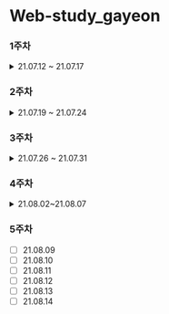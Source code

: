 # Web-study_gayeon

### 1주차
<details>
  <summary>21.07.12 ~ 21.07.17</summary>
  <div markdown=1>
    
> * [x] 21.07.12(월) 1~6 html 기본
> * [x] 21.07.13(화) 7~11 html 줄바꿈, 단락, 이미지 태그 및 속성
> * [x] 21.07.14(수) 12~15 html 부모 자식 태그, 링크, 페이지끼리 링크하고 웹 사이트 만들기
> * [ ] 21.07.15
> * [x] 21.07.16(금) 16~19 인터넷, 서버 개념, Bitnami 를 이용한 Apache 설치
> * [x] 21.07.17(토) 20~22, 앞으로 자신이 배워나가야하는 방향성
  </div>
  </details>

### 2주차
<details>
  <summary>21.07.19 ~ 21.07.24</summary>
  <div markdown=1>
    
> * [x] 21.07.19(월) 웹 부록. 동영상 삽입, 댓글 기능, 채팅 기능, 웹사이트 방문자 분석
> * [ ] 21.07.20
> * [x] 21.07.21(수) 웹2 CSS 1~5 CSS가 나온 배경, style tag, html sytle property
> * [ ] 21.07.22
> * [ ] 21.07.23
> * [x] 21.07.24(토) 웹2 CSS 6 property
  </div>
  </details>

### 3주차
<details>
  <summary>21.07.26 ~ 21.07.31</summary>
  <div markdown=1>
    
> * [x] 21.07.26(월) 웹2 CSS 7,8 selector, box model
> * [x] 21.07.27(화) 웹2 CSS 9~16 div tag, grid, box, media query, code re-use
> * [ ] 21.07.28
> * [x] 21.07.29(목) 웹2 JavaScript 1~3 JavaScript란 무엇인지, script 
> * [x] 21.07.30(금) 웹2 JavaScript 4~5 event, console Js 실행
> * [ ] 21.07.31
  </div>
  </details>

### 4주차
<details>
  <summary>21.08.02~21.08.07</summary>
  <div markdown=1>
    
* [ ] 21.08.02
* [x] 21.08.03(화) 웹2 JavaScript 6~7 Datatype 종류
* [x] 21.08.04(수) 웹2 JavaScript 8~12 css 간단 복습, 웹 브라우저 제어
* [ ] 21.08.05
* [ ] 21.08.06
* [ ] 21.08.07
  </div>
  </details>
  
### 5주차

* [ ] 21.08.09
* [ ] 21.08.10
* [ ] 21.08.11
* [ ] 21.08.12
* [ ] 21.08.13
* [ ] 21.08.14
